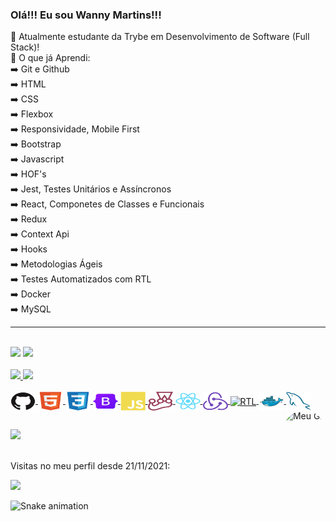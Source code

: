 ### Olá!!! Eu sou Wanny Martins!!!

 🔭 Atualmente estudante da Trybe em Desenvolvimento de Software (Full Stack)!<br>
 :ledger: O que já Aprendi:<br>
   :arrow_right: Git e Github<br>
   :arrow_right: HTML<br>
   :arrow_right: CSS<br>
   :arrow_right: Flexbox<br>
   :arrow_right: Responsividade, Mobile First<br>
   :arrow_right: Bootstrap<br>
   :arrow_right: Javascript<br>
   :arrow_right: HOF's<br>
   :arrow_right: Jest, Testes Unitários e Assíncronos<br>
   :arrow_right: React, Componetes de Classes e Funcionais<br>
   :arrow_right: Redux<br>
   :arrow_right: Context Api<br>
   :arrow_right: Hooks<br>
   :arrow_right: Metodologias Ágeis<br>
   :arrow_right: Testes Automatizados com RTL<br>
   :arrow_right: Docker<br>
   :arrow_right: MySQL<br>
 __________________
 <br>
 <div>  
  <a href = "mailto:wcatery@gmail.com"><img src="https://img.shields.io/badge/Gmail-D14836?style=for-the-badge&logo=gmail&logoColor=white" target="_blank"></a>
  <a href="https://www.linkedin.com/in/wannymartins/?lipi=urn%3Ali%3Apage%3Aprofile_common_profile_index%3B51bb29a9-9dbc-4c00-9663-b1fb3de21360" target="_blank"><img src="https://img.shields.io/badge/-LinkedIn-%230077B5?style=for-the-badge&logo=linkedin&logoColor=white" target="_blank"></a> 
   </div>
   <br>
 <div align="rigth">
  <a href="https://github.com/WannyMartins">
  <img height="180em" src="https://github-readme-stats.vercel.app/api?username=WannyMartins&show_icons=true&theme=dracula&include_all_commits=true&count_private=true&locale=pt-br"/>
  <img height="180em" src="https://github-readme-stats.vercel.app/api/top-langs/?username=WannyMartins&layout=compact&langs_count=7&theme=dracula&locale=pt-br"/>
</div>
  <div style="display: inline_block" ><br>
   <img align="center" alt="Github" src="https://raw.githubusercontent.com/devicons/devicon/master/icons/github/github-original.svg" height="30" width="40">
   <img align="center" alt="HTML" src="https://raw.githubusercontent.com/devicons/devicon/master/icons/html5/html5-original.svg" height="30" width="40">
   <img align="center" alt="CSS" height="30" width="40" src="https://raw.githubusercontent.com/devicons/devicon/master/icons/css3/css3-original.svg">  
   <img align="center" alt="Bootstrap" src="https://raw.githubusercontent.com/devicons/devicon/master/icons/bootstrap/bootstrap-original.svg" height="30" width="40">
   <img align="center" alt="Java Script" height="30" width="40" src="https://raw.githubusercontent.com/devicons/devicon/master/icons/javascript/javascript-plain.svg">
   <img align="center" alt="Jest" src="https://raw.githubusercontent.com/devicons/devicon/master/icons/jest/jest-plain.svg" height="30" width="40">
   <img align="center" alt="React" height="30" width="40" src="https://raw.githubusercontent.com/devicons/devicon/master/icons/react/react-original.svg"> 
   <img align="center" alt="Redux" src="https://raw.githubusercontent.com/devicons/devicon/master/icons/redux/redux-original.svg" height="30" width="40">
   <img align="center" alt="RTL" src="https://testing-library.com/img/octopus-64x64.png" height="30" width="40">
   <img align="center" alt="Docker" src="https://raw.githubusercontent.com/devicons/devicon/master/icons/docker/docker-original.svg" height="30" width="40">
   <img align="center" alt="MySQL" src="https://raw.githubusercontent.com/devicons/devicon/master/icons/mysql/mysql-original.svg" height="30" width="40">
 
 </div>
   <img align="right" alt="Meu Gif" height="150" style="border-radius:50px;" src="https://i.imgur.com/uxlL7qC.gif">

  ##
  
   <a href="https://git.io/streak-stats">
  <img align="rigth" width="500px" src="http://github-readme-streak-stats.herokuapp.com?user=WannyMartins&theme=dark&date_format=M%20j%5B%2C%20Y%5D&locale=pt-br" />
</a>
<br>
<br>
<div>
    <p>Visitas no meu perfil desde 21/11/2021:</p>
    <p><img alingn="center" src="https://profile-counter.glitch.me/WannyMartins/count.svg"></p>
</div>
    <div>
 
  ![Snake animation](https://github.com/WannyMartins/WannyMartins/blob/output/github-contribution-grid-snake.svg)
 
</div>

   

